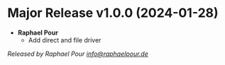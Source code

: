 # Major Release v1.0.0 (2024-01-28)
  * **Raphael Pour**
    * Add direct and file driver

*Released by Raphael Pour <info@raphaelpour.de>*
